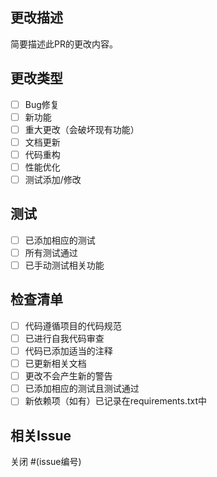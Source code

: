 ## 更改描述
简要描述此PR的更改内容。

## 更改类型
- [ ] Bug修复
- [ ] 新功能
- [ ] 重大更改（会破坏现有功能）
- [ ] 文档更新
- [ ] 代码重构
- [ ] 性能优化
- [ ] 测试添加/修改

## 测试
- [ ] 已添加相应的测试
- [ ] 所有测试通过
- [ ] 已手动测试相关功能

## 检查清单
- [ ] 代码遵循项目的代码规范
- [ ] 已进行自我代码审查
- [ ] 代码已添加适当的注释
- [ ] 已更新相关文档
- [ ] 更改不会产生新的警告
- [ ] 已添加相应的测试且测试通过
- [ ] 新依赖项（如有）已记录在requirements.txt中

## 相关Issue
关闭 #(issue编号)
